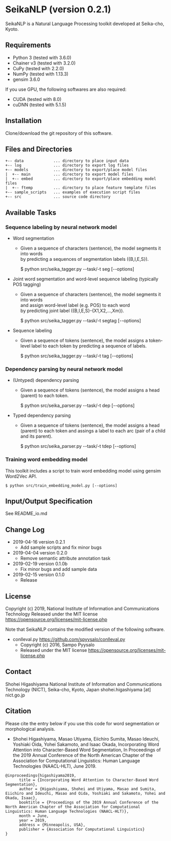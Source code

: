 # SeikaNLP (version 0.2.1)

SeikaNLP is a Natural Language Processing toolkit developed at Seika-cho, Kyoto.


## Requirements

- Python 3 (tested with 3.6.0)
- Chainer v3 (tested with 3.2.0)
- CuPy (tested with 2.2.0)
- NumPy (tested with 1.13.3)
- gensim 3.6.0

If you use GPU, the following softwares are also required:

- CUDA (tested with 8.0)
- cuDNN (tested with 5.1.5)


## Installation

Clone/download the git repository of this software.


## Files and Directories

~~~~
+-- data             ... directory to place input data
+-- log              ... directory to export log files
+-- models           ... directory to export/place model files
|  +-- main          ... directory to export model files
|  +-- embed         ... directory to export/place embedding model files
|  +-- ftemp         ... directory to place feature template files
+-- sample_scripts   ... examples of execution script files
+-- src              ... source code directory
~~~~


## Available Tasks

### Sequence labeling by neural network model

- Word segmentation
    - Given a sequence of characters (sentence), the model segments it into words  
      by predicting a sequences of segmentation labels ({B,I,E,S}).  
      
      $ python src/seika_tagger.py --task/-t seg [--options]

- Joint word segmentation and word-level sequence labeling (typically POS tagging)
    - Given a sequence of characters (sentence), the model segments it into words  
      and assign word-level label (e.g. POS) to each word  
      by predicting joint label ({B,I,E,S}-{X1,X2,...,Xm}).

      $ python src/seika_tagger.py --task/-t segtag [--options]

- Sequence labeling
    - Given a sequence of tokens (sentence), the model assigns a token-level label 
      to each token by predicting a sequence of labels.  
      
      $ python src/seika_tagger.py --task/-t tag [--options]      


### Dependency parsing by neural network model

- (Untyped) dependency parsing
    - Given a sequence of tokens (sentence), the model assigns a head (parent) to each token.
    
      $ python src/seika_parser.py --task/-t dep [--options]

- Typed dependency parsing
    - Given a sequence of tokens (sentence), the model assigns a head (parent) to each token
      and assings a label to each arc (pair of a child and its parent).

      $ python src/seika_parser.py --task/-t tdep [--options]


### Training word embedding model

This toolkit includes a script to train word embedding model using gensim Word2Vec API.

    $ python src/train_embedding_model.py [--options]


## Input/Output Specification

See README_io.md


## Change Log

- 2019-04-16 version 0.2.1
  - Add sample scripts and fix minor bugs
- 2019-04-04 version 0.2.0
  - Remove semantic attribute annotation task
- 2019-02-19 version 0.1.0b
  - Fix minor bugs and add sample data
- 2019-02-15 version 0.1.0
  - Release


## License

Copyright (c) 2019, National Institute of Information and Communications Technology
Released under the MIT license https://opensource.org/licenses/mit-license.php

Note that SeikaNLP contains the modified version of the following software.

- conlleval.py <https://github.com/spyysalo/conlleval.py>
    - Copyright (c) 2016, Sampo Pyysalo
    - Released under the MIT license https://opensource.org/licenses/mit-license.php


## Contact

Shohei Higashiyama
National Institute of Information and Communications Technology (NICT), Seika-cho, Kyoto, Japan
shohei.higashiyama [at] nict.go.jp


## Citation

Please cite the entry below if you use this code for word segmentation or morphological analysis.

- Shohei Higashiyama, Masao Utiyama, Eiichiro Sumita, Masao Ideuchi, Yoshiaki Oida, Yohei Sakamoto, and Isaac Okada, Incorporating Word Attention into Character-Based Word Segmentation, In Proceedings of the 2019 Annual Conference of the North American Chapter of the Association for Computational Linguistics: Human Language Technologies (NAACL-HLT), June 2019.

~~~~
@inproceedings{higashiyama2019,
      title = {Incorporating Word Attention to Character-Based Word Segmentation},
      author = {Higashiyama, Shohei and Utiyama, Masao and Sumita, Eiichiro and Ideuchi, Masao and Oida, Yoshiaki and Sakamoto, Yohei and Okada, Isaac},
      booktitle = {Proceedings of the 2019 Annual Conference of the North American Chapter of the Association for Computational Linguistics: Human Language Technologies (NAACL-HLT)},
      month = June,
      year = 2019,
      address = {Minneapolis, USA},
      publisher = {Association for Computational Linguistics}
}
~~~~
